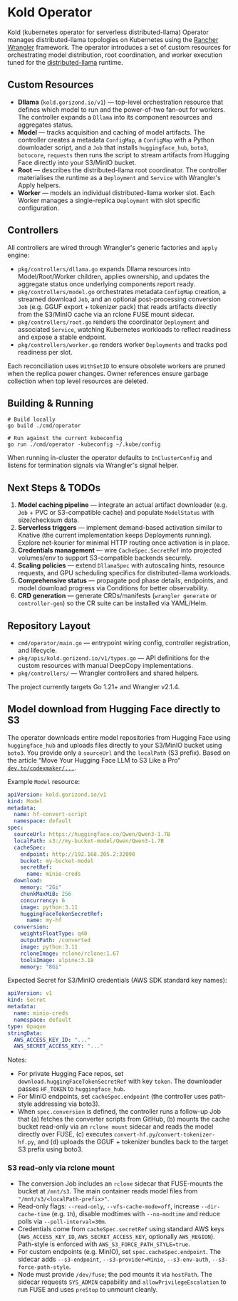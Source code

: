 # Kold Operator

Kold (kubernetes operator for serverless distributed-llama) Operator manages distributed-llama topologies on Kubernetes using the [Rancher Wrangler](https://github.com/rancher/wrangler) framework. The operator introduces a set of custom resources for orchestrating model distribution, root coordination, and worker execution tuned for the [distributed-llama](https://github.com/b4rtaz/distributed-llama) runtime.

## Custom Resources

- **Dllama** (`kold.gorizond.io/v1`) — top-level orchestration resource that defines which model to run and the power-of-two fan-out for workers. The controller expands a `Dllama` into its component resources and aggregates status.
- **Model** — tracks acquisition and caching of model artifacts. The controller creates a metadata `ConfigMap`, a `ConfigMap` with a Python downloader script, and a `Job` that installs `huggingface_hub`, `boto3`, `botocore`, `requests` then runs the script to stream artifacts from Hugging Face directly into your S3/MinIO bucket.
- **Root** — describes the distributed-llama root coordinator. The controller materialises the runtime as a `Deployment` and `Service` with Wrangler's Apply helpers.
- **Worker** — models an individual distributed-llama worker slot. Each Worker manages a single-replica `Deployment` with slot specific configuration.

## Controllers

All controllers are wired through Wrangler's generic factories and `apply` engine:

- `pkg/controllers/dllama.go` expands Dllama resources into Model/Root/Worker children, applies ownership, and updates the aggregate status once underlying components report ready.
- `pkg/controllers/model.go` orchestrates metadata `ConfigMap` creation, a streamed download `Job`, and an optional post-processing conversion `Job` (e.g. GGUF export + tokenizer pack) that reads artifacts directly from the S3/MinIO cache via an rclone FUSE mount sidecar.
- `pkg/controllers/root.go` renders the coordinator `Deployment` and associated `Service`, watching Kubernetes workloads to reflect readiness and expose a stable endpoint.
- `pkg/controllers/worker.go` renders worker `Deployments` and tracks pod readiness per slot.

Each reconciliation uses `WithSetID` to ensure obsolete workers are pruned when the replica power changes. Owner references ensure garbage collection when top level resources are deleted.

## Building & Running

```shell
# Build locally
go build ./cmd/operator

# Run against the current kubeconfig
go run ./cmd/operator -kubeconfig ~/.kube/config
```

When running in-cluster the operator defaults to `InClusterConfig` and listens for termination signals via Wrangler's signal helper.

## Next Steps & TODOs

1. **Model caching pipeline** — integrate an actual artifact downloader (e.g. `Job` + PVC or S3-compatible cache) and populate `ModelStatus` with size/checksum data.
2. **Serverless triggers** — implement demand-based activation similar to Knative (the current implementation keeps Deployments running). Explore net-kourier for minimal HTTP routing once activation is in place.
3. **Credentials management** — wire `CacheSpec.SecretRef` into projected volumes/env to support S3-compatible backends securely.
4. **Scaling policies** — extend `DllamaSpec` with autoscaling hints, resource requests, and GPU scheduling specifics for distributed-llama workloads.
5. **Comprehensive status** — propagate pod phase details, endpoints, and model download progress via Conditions for better observability.
6. **CRD generation** — generate CRDs/manifests (`wrangler generate` or `controller-gen`) so the CR suite can be installed via YAML/Helm.

## Repository Layout

- `cmd/operator/main.go` — entrypoint wiring config, controller registration, and lifecycle.
- `pkg/apis/kold.gorizond.io/v1/types.go` — API definitions for the custom resources with manual DeepCopy implementations.
- `pkg/controllers/` — Wrangler controllers and shared helpers.

The project currently targets Go 1.21+ and Wrangler v2.1.4.

## Model download from Hugging Face directly to S3

The operator downloads entire model repositories from Hugging Face using `huggingface_hub` and uploads files directly to your S3/MinIO bucket using `boto3`. You provide only a `sourceUrl` and the `localPath` (S3 prefix). Based on the article “Move Your Hugging Face LLM to S3 Like a Pro” [`dev.to/codexmaker/...`](https://dev.to/codexmaker/move-your-hugging-face-llm-to-s3-like-a-pro-without-wasting-local-space-15kp).

Example `Model` resource:

```yaml
apiVersion: kold.gorizond.io/v1
kind: Model
metadata:
  name: hf-convert-script
  namespace: default
spec:
  sourceUrl: https://huggingface.co/Qwen/Qwen3-1.7B
  localPath: s3://my-bucket-model/Qwen/Qwen3-1.7B
  cacheSpec:
    endpoint: http://192.168.205.2:32090
    bucket: my-bucket-model
    secretRef:
      name: minio-creds
  download:
    memory: "2Gi"
    chunkMaxMiB: 256
    concurrency: 6
    image: python:3.11
    huggingFaceTokenSecretRef:
      name: my-hf
  conversion:
    weightsFloatType: q40
    outputPath: /converted
    image: python:3.11
    rcloneImage: rclone/rclone:1.67
    toolsImage: alpine:3.18
    memory: "8Gi"
```

Expected Secret for S3/MinIO credentials (AWS SDK standard key names):

```yaml
apiVersion: v1
kind: Secret
metadata:
  name: minio-creds
  namespace: default
type: Opaque
stringData:
  AWS_ACCESS_KEY_ID: "..."
  AWS_SECRET_ACCESS_KEY: "..."
```

Notes:
- For private Hugging Face repos, set `download.huggingFaceTokenSecretRef` with key `token`. The downloader passes `HF_TOKEN` to `huggingface_hub`.
- For MinIO endpoints, set `cacheSpec.endpoint` (the controller uses path-style addressing via boto3).
- When `spec.conversion` is defined, the controller runs a follow-up Job that (a) fetches the converter scripts from GitHub, (b) mounts the cache bucket read-only via an `rclone mount` sidecar and reads the model directly over FUSE, (c) executes `convert-hf.py`/`convert-tokenizer-hf.py`, and (d) uploads the GGUF + tokenizer bundles back to the target S3 prefix using boto3.

### S3 read-only via rclone mount

- The conversion Job includes an `rclone` sidecar that FUSE-mounts the bucket at `/mnt/s3`. The main container reads model files from `"/mnt/s3/<localPath-prefix>"`.
- Read-only flags: `--read-only`, `--vfs-cache-mode=off`, increase `--dir-cache-time` (e.g. `1h`), disable modtimes with `--no-modtime` and reduce polls via `--poll-interval=30m`.
- Credentials come from `cacheSpec.secretRef` using standard AWS keys (`AWS_ACCESS_KEY_ID`, `AWS_SECRET_ACCESS_KEY`, optionally `AWS_REGION`). Path-style is enforced with `AWS_S3_FORCE_PATH_STYLE=true`.
- For custom endpoints (e.g. MinIO), set `spec.cacheSpec.endpoint`. The sidecar adds `--s3-endpoint`, `--s3-provider=Minio`, `--s3-env-auth`, `--s3-force-path-style`.
- Node must provide `/dev/fuse`; the pod mounts it via `hostPath`. The sidecar requests `SYS_ADMIN` capability and `allowPrivilegeEscalation` to run FUSE and uses `preStop` to unmount cleanly.
